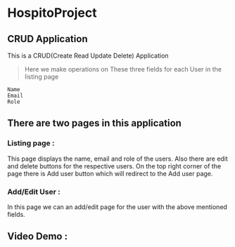 # HospitoProject
## CRUD Application
This is a CRUD(Create Read Update Delete) Application
>Here we make operations on These three fields for each User in the listing page
```
Name
Email
Role
```
## There are two pages in this application
### Listing page : 
This page displays the name, email and role of the users. Also there are edit and delete buttons for the respective users. On the top right corner of the page there is Add user button which will redirect to the Add user page.
### Add/Edit User : 
In this page we can an add/edit page for the user with the above mentioned fields.
## Video Demo :

